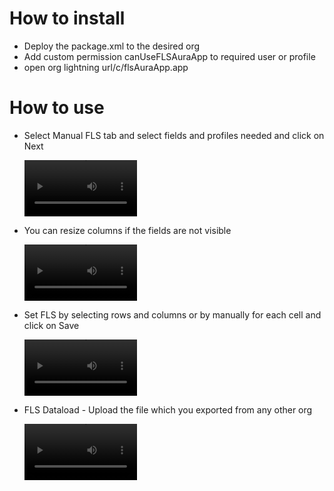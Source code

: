 # How to install

- Deploy the package.xml to the desired org
- Add custom permission canUseFLSAuraApp to required user or profile
- open org lightning url/c/flsAuraApp.app

# How to use

- Select Manual FLS tab and select fields and profiles needed and click on Next

  <video src='https://github.com/anabothula/flsAutomationTool/assets/76002082/5dba68c9-826f-421d-bdc3-56d3e05978af' width=180/>

- You can resize columns if the fields are not visible

  <video src='https://github.com/anabothula/flsAutomationTool/assets/76002082/1e17ec8d-d209-4a5b-9351-c2c325e4dff9' width=180 />

- Set FLS by selecting rows and columns or by manually for each cell and click on Save

  <video src='https://github.com/anabothula/flsAutomationTool/assets/76002082/3f5dd51d-d2c6-42ff-bb1e-788908554afa' width=180 />

- FLS Dataload - Upload the file which you exported from any other org

  <video src='https://github.com/anabothula/flsAutomationTool/assets/76002082/2dcb702c-e5cf-40b7-9dd0-f314a79cb541' width=180 />
